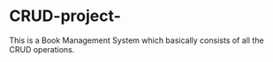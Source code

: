 # CRUD-project-
This is a Book Management System which basically consists of all the CRUD operations.
